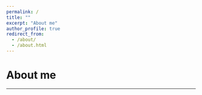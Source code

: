 ```yaml
---
permalink: /
title: ""
excerpt: "About me"
author_profile: true
redirect_from: 
  - /about/
  - /about.html
---
```


# About me
------

